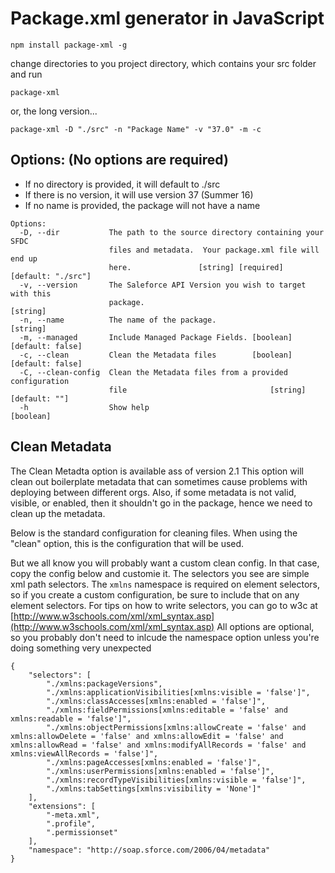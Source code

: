 # Package.xml generator in JavaScript
`npm install package-xml -g`

change directories to you project directory, which contains your src folder and run

`package-xml`

or, the long version...

`package-xml -D "./src" -n "Package Name" -v "37.0" -m -c`

## Options: (No options are required)
* If no directory is provided, it will default to ./src
* If there is no version, it will use version 37 (Summer 16)
* If no name is provided, the package will not have a name
```
Options:
  -D, --dir           The path to the source directory containing your SFDC
                      files and metadata.  Your package.xml file will end up
                      here.               [string] [required] [default: "./src"]
  -v, --version       The Saleforce API Version you wish to target with this
                      package.                                          [string]
  -n, --name          The name of the package.                          [string]
  -m, --managed       Include Managed Package Fields. [boolean] [default: false]
  -c, --clean         Clean the Metadata files        [boolean] [default: false]
  -C, --clean-config  Clean the Metadata files from a provided configuration
                      file                                [string] [default: ""]
  -h                  Show help                                        [boolean]
```

## Clean Metadata

The Clean Metadta option is available ass of version 2.1
This option will clean out boilerplate metadata that can sometimes cause problems with deploying between different orgs. Also, if some metadata is not valid, visible, or enabled, then it shouldn't go in the package, hence we need to clean up the metadata.

Below is the standard configuration for cleaning files. When using the "clean" option, this is the configuration that will be used.

But we all know you will probably want a custom clean config.  In that case, copy the config below and customie it.
The selectors you see are simple xml path selectors. The `xmlns` namespace is required on element selectors, so if you create a custom configuration, be sure to include that on any element selectors.
For tips on how to write selectors, you can go to w3c at [http://www.w3schools.com/xml/xml_syntax.asp](http://www.w3schools.com/xml/xml_syntax.asp)
All options are optional, so you probably don't need to inlcude the namespace option unless you're doing something very unexpected

```
{
    "selectors": [
        "./xmlns:packageVersions",
        "./xmlns:applicationVisibilities[xmlns:visible = 'false']",
        "./xmlns:classAccesses[xmlns:enabled = 'false']",
        "./xmlns:fieldPermissions[xmlns:editable = 'false' and xmlns:readable = 'false']",
        "./xmlns:objectPermissions[xmlns:allowCreate = 'false' and xmlns:allowDelete = 'false' and xmlns:allowEdit = 'false' and xmlns:allowRead = 'false' and xmlns:modifyAllRecords = 'false' and xmlns:viewAllRecords = 'false']",
        "./xmlns:pageAccesses[xmlns:enabled = 'false']",
        "./xmlns:userPermissions[xmlns:enabled = 'false']",
        "./xmlns:recordTypeVisibilities[xmlns:visible = 'false']",
        "./xmlns:tabSettings[xmlns:visibility = 'None']"
    ],
    "extensions": [
        "-meta.xml",
        ".profile",
        ".permissionset"
    ],
    "namespace": "http://soap.sforce.com/2006/04/metadata"
}
``` 
